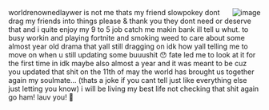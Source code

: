 <img align="right" src="https://github.com/user-attachments/assets/a16c2a6d-0265-45f5-87df-a08454faa770" alt="image" /> 
worldrenownedlaywer is not me thats my friend slowpokey dont drag my friends into things please & thank you they dont need or deserve that and i quite enjoy my 9 to 5 job catch me makin bank ill tell u whut. to busy workin and playing fortnite and smoking weed to care about some almost year old drama that yall still dragging on idk how yall telling me to move on when u still updating some buuushit 😯 fate led me to look at it for the first time in idk maybe also almost a year and it was meant to be cuz you updated that shit on the 11th of may the world has brought us together again my soulmate... (thats a joke if you cant tell just like everything else just letting you know) i will be living my best life not checking that shit again go ham! lauv you! 💞
